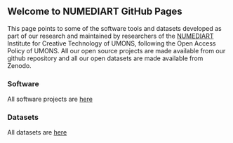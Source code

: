 ## Welcome to NUMEDIART GitHub Pages

This page points to some of the software tools and datasets developed as part of our research and maintained by researchers of the [NUMEDIART](http://www.numediart.org) Institute for Creative Technology of UMONS, following the Open Access Policy of UMONS. 
All our open source projects are made available from our github repository and all our open datasets are made available from Zenodo. 

### Software
All software projects are [here](https://github.com/search?q=topic%3Anumediart-tools+org%3Anumediart+fork%3Atrue)

### Datasets
All datasets are [here](https://github.com/search?q=topic%3Anumediart-datasets+org%3Anumediart+fork%3Atrue)

